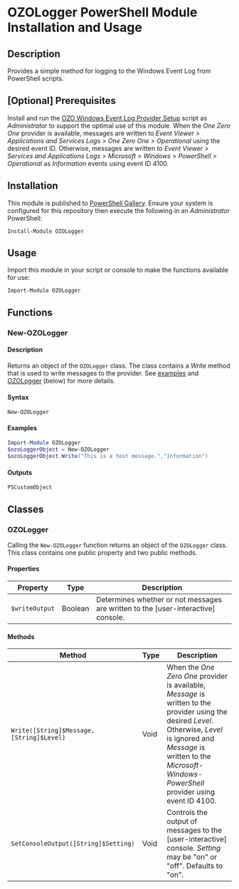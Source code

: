 # OZOLogger PowerShell Module Installation and Usage

## Description
Provides a simple method for logging to the Windows Event Log from PowerShell scripts.

## [Optional\] Prerequisites
Install and run the [OZO Windows Event Log Provider Setup](https://github.com/onezeroone-dev/OZO-Windows-Event-Log-Provider-Setup/blob/main/README.md) script as _Administrator_ to support the optimal use of this module. When the _One Zero One_ provider is available, messages are written to _Event Viewer > Applications and Services Logs > One Zero One > Operational_ using the desired event ID. Otherwise, messages are written to _Event Viewer > Services and Applications Logs > Microsoft > Windows > PowerShell > Operational_ as _Information_ events using event ID 4100.

## Installation
This module is published to [PowerShell Gallery](https://learn.microsoft.com/en-us/powershell/scripting/gallery/overview?view=powershell-5.1). Ensure your system is configured for this repository then execute the following in an _Administrator_ PowerShell:

`Install-Module OZOLogger`

## Usage
Import this module in your script or console to make the functions available for use:

`Import-Module OZOLogger`

## Functions
### New-OZOLogger
#### Description
Returns an object of the `OZOLogger` class. The class contains a _Write_ method that is used to write messages to the provider. See [examples](examples) and [OZOLogger](ozologger) (below) for more details.
#### Syntax
```
New-OZOLogger
```
#### Examples
```powershell
Import-Module OZOLogger
$ozoLoggerObject = New-OZOLogger
$ozoLoggerObject.Write("This is a test message.","Information")
```
#### Outputs
`PSCustomObject`

## Classes
### OZOLogger
Calling the `New-OZOLogger` function returns an object of the `OZOLogger` class. This class contains one public property and two public methods.
#### Properties

|Property|Type|Description|
|--------|----|-----------|
|`$writeOutput`|Boolean|Determines whether or not messages are written to the [user-interactive\] console.|

#### Methods
|Method|Type|Description|
|------|----|-----------|
|`Write([String]$Message,[String]$Level)`|Void|When the _One Zero One_ provider is available, _Message_ is written to the provider using the desired _Level_. Otherwise, _Level_ is ignored and _Message_ is written to the _Microsoft-Windows-PowerShell_ provider using event ID 4100.|
|`SetConsoleOutput([String]$Setting)`|Void|Controls the output of messages to the [user-interactive\] console. _Setting_ may be "on" or "off". Defaults to "on".|

